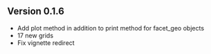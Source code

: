 Version 0.1.6
----------------------------------------------------------------------

- Add plot method in addition to print method for facet_geo objects
- 17 new grids
- Fix vignette redirect
